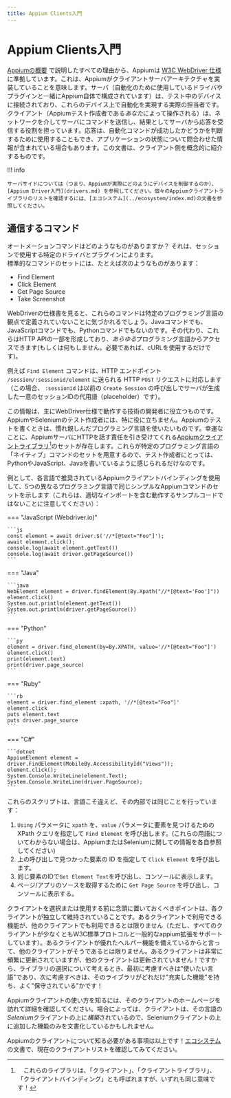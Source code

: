 ```yaml
---
title: Appium Clients入門
---
```


# Appium Clients入門

<!-- For all the reasons discussed in the [main intro](./index.md), Appium is based on the [W3C
WebDriver specification](https://w3c.github.io/webdriver/webdriver-spec.html). This means that
Appium implements a client-server architecture. The server (consisting of Appium itself along with
any drivers or plugins you are using for automation) is connected to the devices under test, and
is actually responsible for making automation happen on those devices. The client (driven by *you*,
the Appium test author) is responsible for sending commands to the server over the network, and
receiving responses from the server as a result. These responses can be used to tell whether
automation commands are successful, or might contain information that you queried about the state
of the application. This document is a conceptual introduction to the client side of this equation. -->

[Appiumの概要](index.md) で説明したすべての理由から、Appiumは [W3C WebDriver 仕様](https://w3c.github.io/webdriver/webdriver-spec.html) に準拠しています。これは、Appiumがクライアントサーバアーキテクチャを実装していることを意味します。サーバ（自動化のために使用しているドライバやプラグインと一緒にAppium自体で構成されています）は、テスト中のデバイスに接続されており、これらのデバイス上で自動化を実現する実際の担当者です。クライアント（Appiumテスト作成者である*あなた*によって操作される）は、ネットワークを介してサーバにコマンドを送信し、結果としてサーバから応答を受信する役割を担っています。応答は、自動化コマンドが成功したかどうかを判断するために使用することもでき、アプリケーションの状態について問合わせた情報が含まれている場合もあります。この文書は、クライアント側を概念的に紹介するものです。

<!-- !!! info　For more about the server side of the equation (i.e., how does Appium actually control devices?), check out our [Intro to Appium Drivers](./drivers.md). To skip to a list of links to Appium client libraries, check out the [Ecosystem](../ecosystem/index.md) documentation. -->

!!! info

    サーバサイドについては（つまり、Appiumが実際にどのようにデバイスを制御するのか）、[Appium Driver入門](drivers.md) を参照してください。個々のAppiumクライアントライブラリのリストを確認するには、[エコシステム](../ecosystem/index.md)の文書を参照してください。

<!-- What sorts of automation commands are available? That is up to the particular driver and plugins
that you are using in any given session. A standard set of commands would include, for example, the
following: -->

## 通信するコマンド

オートメーションコマンドはどのようなものがありますか？ それは、セッションで使用する特定のドライバとプラグインによります。   
標準的なコマンドのセットには、たとえば次のようなものがあります：

- Find Element
- Click Element
- Get Page Source
- Take Screenshot

<!-- If you look at these commands in the WebDriver specification, you'll notice that they are not
defined in terms of any particular programming language. They are not Java commands, or JavaScript
commands, or Python commands. Instead, they form part of an HTTP API which can be accessed from
within *any* programming language (or none! you could just use cURL if you want). -->

WebDriverの仕様書を見ると、これらのコマンドは特定のプログラミング言語の観点で定義されていないことに気づかれるでしょう。Javaコマンドでも、JavaScriptコマンドでも、Pythonコマンドでもないのです。その代わり、これらはHTTP APIの一部を形成しており、*あらゆる*プログラミング言語からアクセスできます(もしくは何もしません。必要であれば、cURLを使用するだけです)。

<!-- So, for example, the `Find Element` command corresponds to an HTTP `POST` request sent to the HTTP
endpoint `/session/:sessionid/element` (where in this case, `:sessionid` is a placeholder for the
unique session ID generated by the server in a previous call to `Create Session`). -->

例えば `Find Element` コマンドは、HTTP エンドポイント `/session/:sessionid/element` に送られる HTTP `POST` リクエストに対応します（この場合、 `:sessionid` は以前の `Create Session` の呼び出しでサーバが生成した一意のセッションIDの代用語（placeholder）です）。

<!-- This information is primarily useful for people developing technology that works with the WebDriver
spec. It's not particularly useful for people trying to write Appium or Selenium tests. When you
write an Appium test, you want to use a programming language you're familiar with. Luckily, there
exist a set of [Appium client libraries](../ecosystem/index.md)[^1] that take care of the
responsibility of speaking HTTP to the Appium server. Instead, they expose a set of "native"
commands for a particular programming language, so that, to the test author, it just feels like
you're writing Python, or JavaScript, or Java. -->

この情報は、主にWebDriver仕様で動作する技術の開発者に役立つものです。AppiumやSeleniumのテスト作成者には、特に役に立ちません。Appiumのテストを書くときは、慣れ親しんだプログラミング言語を使いたいものです。幸運なことに、AppiumサーバにHTTPを話す責任を引き受けてくれる[Appiumクライアントライブラリ](../ecosystem/index.md)[^1]のセットが存在します。これらが特定のプログラミング言語の「ネイティブ」コマンドのセットを用意するので、テスト作成者にとっては、PythonやJavaScript、Javaを書いているように感じられるだけなのです。

<!-- As an example, here's the same simple set of Appium commands in five different programming
languages, using the recommended Appium client binding for each language (note that this is not
working sample code including all appropriate imports; see each client library's instructions for
setup and command reference): -->

例として、各言語で推奨されているAppiumクライアントバインディングを使用して、5つの異なるプログラミング言語で同じシンプルなAppiumコマンドのセットを示します（これらは、適切なインポートを含む動作するサンプルコードではないことに注意してください）：

=== "JavaScript (Webdriver.io)"

    ```js
    const element = await driver.$('//*[@text="Foo"]');
    await element.click();
    console.log(await element.getText())
    console.log(await driver.getPageSource())
    ```

=== "Java"

    ```java
    WebElement element = driver.findElement(By.Xpath("//*[@text='Foo']"))
    element.click()
    System.out.println(element.getText())
    System.out.println(driver.getPageSource())
    ```

=== "Python"

    ```py
    element = driver.find_element(by=By.XPATH, value='//*[@text="Foo"]')
    element.click()
    print(element.text)
    print(driver.page_source)
    ```

=== "Ruby"

    ```rb
    element = driver.find_element :xpath, '//*[@text="Foo"]'
    element.click
    puts element.text
    puts driver.page_source
    ```
    
=== "C#"

    ```dotnet
    AppiumElement element = driver.FindElement(MobileBy.AccessibilityId("Views"));   
    element.click();
    System.Console.WriteLine(element.Text);
    System.Console.WriteLine(driver.PageSource);
    ```


<!-- Each of these scripts, despite being in different languages, does the same thing under the hood: -->
これらのスクリプトは、言語こそ違えど、その内部では同じことを行っています：

<!-- 1. Call `Find Element` with a `using` parameter of `xpath` and a `value` parameter expressing the
   XPath query used to find an element. (If you're confused about these terms, you might find an
   introduction to Appium or Selenium useful)
2. Call `Click Element` with the ID of the element found in the previous call.
3. Call `Get Element Text` with the ID of the same element, and print it to the console.
4. Call `Get Page Source` to retrieve the page/app source and print it to the console. -->

1. `Using` パラメータに `xpath` を、`value` パラメータに要素を見つけるための XPath クエリを指定して `Find Element` を呼び出します。(これらの用語についてわからない場合は、AppiumまたはSeleniumに関しての情報を各自参照してください)
2. 上の呼び出しで見つかった要素の ID を指定して `Click Element` を呼び出します。
3. 同じ要素のIDで`Get Element Text`を呼び出し、コンソールに表示します。
4. ページ/アプリのソースを取得するために `Get Page Source` を呼び出し、コンソールに表示する。

<!-- The only other thing to keep in mind before choosing or using a client is that each client is
independently maintained. Just because a feature is available in one client, it doesn't mean it's
available in another client (though all clients support at least the standard W3C protocol plus any
common appium extensions). Just because one client has a nice set of helper functions, doesn't mean
another will. Some clients are kept very frequently up to date, and others are not! So when
thinking about choosing a library, the first consideration is the language you want to use, and the
second consideration is how full-featured and well-maintained the library is! -->

クライアントを選択または使用する前に念頭に置いておくべきポイントは、各クライアントが独立して維持されていることです。あるクライアントで利用できる機能が、他のクライアントでも利用できるとは限りません（ただし、すべてのクライアントが少なくともW3C標準プロトコルと一般的なappium拡張をサポートしています）。あるクライアントが優れたヘルパー機能を備えているからと言って、他のクライアントがそうであるとは限りません。あるクライアントは非常に頻繁に更新されていますが、他のクライアントは更新されていません！ですから、ライブラリの選択について考えるとき、最初に考慮すべきは"使いたい言語"であり、次に考慮すべきは、そのライブラリがどれだけ"充実した機能"を持ち、よく"保守されている"かです！
<!-- 
To learn how to use an Appium client, visit that client's homepage to learn more. In many cases,
the Appium client for a given language is built *on top of* the *Selenium* client for that
language, and so certain Appium clients may only document the features which the Appium client
added on top of the Selenium client. All that to say, for a full reference, you may need to visit
both the Appium client documentation as well as the Selenium client documentation. -->

Appiumクライアントの使い方を知るには、そのクライアントのホームページを訪れて詳細を確認してください。場合によっては、クライアントは、その言語の*Selenium*クライアントの上に*構築*されているので、Seleniumクライアントの上に追加した機能のみを文書化しているかもしれません。

<!-- That's all you need to know about Appium clients! Head over to the
[エコシステム](../ecosystem/index.md) page to check out the current list of clients.

[^1]: These libraries are alternately called "clients", "client libraries", or "client bindings".
  They all mean the same thing! -->

Appiumのクライアントについて知る必要がある事項は以上です！[エコシステム](../ecosystem/index.md)の文書で、現在のクライアントリストを確認してみてください。

[^1]:　これらのライブラリは、「クライアント」、「クライアントライブラリ」、「クライアントバインディング」とも呼ばれますが、いずれも同じ意味です！
